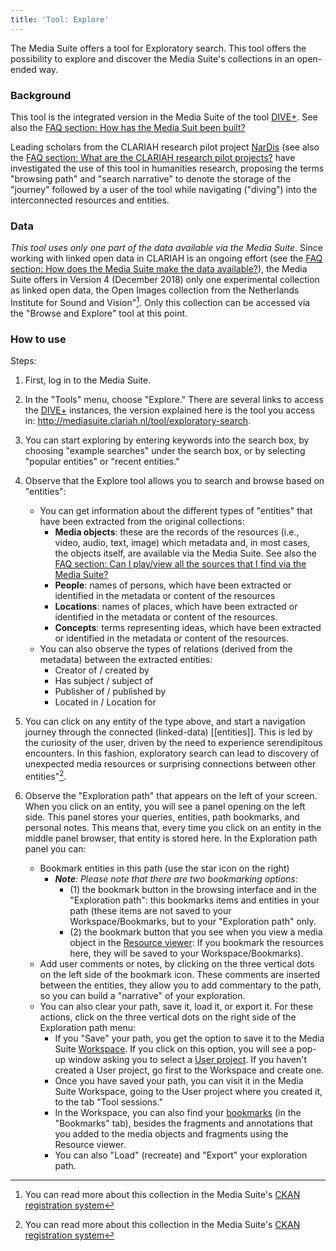 ```yaml
---
title: 'Tool: Explore'
---
```


The Media Suite offers a tool for Exploratory search. This tool offers the possibility to explore and discover the Media Suite's collections in an open-ended way. 

### Background

This tool is the integrated version in the Media Suite of the tool [DIVE+](/documentation/glossary/dive). See also the [FAQ section: How has the Media Suit been built?](/documentation/faq/how-is-built)

Leading scholars from the CLARIAH research pilot project [NarDis](https://clariah.nl/en/projects/research-pilots/granted-pilot-research-projects/nardis) (see also the [FAQ section: What are the CLARIAH research pilot projects?](/documentation/faq/what-are-research-pilots) have investigated the use of this tool in humanities research, proposing the terms "browsing path" and "search narrative" to denote the storage of the "journey" followed by a user of the tool while navigating ("diving") into the interconnected resources and entities.

### Data

*This tool uses only one part of the data available via the Media Suite*. Since working with linked open data in CLARIAH is an ongoing effort (see the [FAQ section: How does the Media Suite make the data available?](/documentation/faq/how-data-is-made-available)), the Media Suite offers in Version 4 (December 2018) only one experimental collection as linked open data, the Open Images collection from the Netherlands Institute for Sound and Vision"[^1]. Only this collection can be accessed via the "Browse and Explore" tool at this point.

[^1]: You can read more about this collection in the Media Suite's [CKAN registration system](http://mediasuitedata.clariah.nl/dataset/open-beelden-beeldengeluid)

### How to use

Steps:

1. First, log in to the Media Suite.

2. In the "Tools" menu, choose "Explore." There are several links to access the [DIVE+](/documentation/glossary/dive) instances, the version explained here is the tool you access in: http://mediasuite.clariah.nl/tool/exploratory-search.

3. You can start exploring by entering keywords into the search box, by choosing "example searches" under the search box, or by selecting "popular entities" or "recent entities." 

4. Observe that the Explore tool allows you to search and browse based on "entities":

   - You can get information about the different types of "entities" that have been extracted from the original collections:
     - **Media objects**: these are the records of the resources (i.e., video, audio, text, image) which metadata and, in most cases, the objects itself, are available via the Media Suite. See also the [FAQ section: Can I play/view all the sources that I find via the Media Suite?](http://mediasuite.clariah.nl/documentation/faq/can-play-view)
     - **People**: names of persons, which have been extracted or identified in the metadata or content of the resources
     - **Locations**: names of places, which have been extracted or identified in the metadata or content of the resources.
     - **Concepts**: terms representing ideas, which have been extracted or identified in the metadata or content of the resources.
   - You can also observe the types of relations (derived from the metadata) between the extracted entities:
     - Creator of / created by
     - Has subject / subject of
     - Publisher of / published by
     - Located in / Location for

5. You can click on any entity of the type above, and start a navigation journey through the connected (linked-data) [[entities]]. This is led by the curiosity of the user, driven by the need to experience serendipitous encounters. In this fashion, exploratory search can lead to discovery of unexpected media resources or surprising connections between other entities"[^1].

   [^1]: You can read more about these concepts in the publications of the [NarDiS](https://clariah.nl/projecten/research-pilots/nardis) research pilot project

6. Observe the "Exploration path" that appears on the left of your screen. When you click on an entity, you will see a panel opening on the left side. This panel stores your queries, entities, path bookmarks, and personal notes. This means that, every time you click on an entity in the middle panel browser, that entity is stored here. In the Exploration path panel you can:

   - Bookmark entities in this path (use the star icon on the right) 
     - ***Note**:* *Please note that there are two bookmarking options*: 
       - (1) the bookmark button in the browsing interface and in the "Exploration path": this bookmarks items and entities in your path (these items are not saved to your Workspace/Bookmarks, but to your "Exploration path" only. 
       - (2) the bookmark button that you see when you view a media object in the [Resource viewer](/documentation/howtos/resource-viewer): If you bookmark the resources here, they will be saved to your Workspace/Bookmarks).
   - Add user comments or notes, by clicking on the three vertical dots on the left side of the bookmark icon. These comments are inserted between the entities, they allow you to add commentary to the path, so you can build a "narrative" of your exploration.
   - You can also clear your path, save it, load it, or export it. For these actions, click on the three vertical dots on the right side of the Exploration path menu:
     - If you "Save" your path, you get the option to save it to the Media Suite [Workspace](/documentation/howtos/workspace). If you click on this option, you will see a pop-up window asking you to select a [User project](/documentation/howtos/user-projects). If you haven't created a User project, go first to the Workspace and create one.
     - Once you have saved your path, you can visit it in the Media Suite Workspace, going to the User project where you created it, to the tab "Tool sessions."
     - In the Workspace, you can also find your [bookmarks](/documentation/howtos/user-projects/bookmarks) (in the "Bookmarks" tab), besides the fragments and annotations that you added to the media objects and fragments using the Resource viewer.
     - You can also "Load" (recreate) and "Export" your exploration path.

